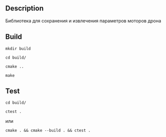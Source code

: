 ## Description
Библиотека для сохранения и извлечения параметров моторов дрона

## Build
`mkdir build`

`cd build/`

`cmake ..`

`make`

## Test
`cd build/`

`ctest .`

или

`cmake . && cmake --build . && ctest .`